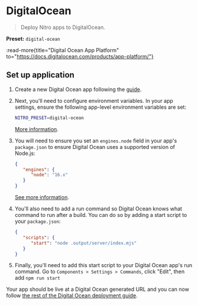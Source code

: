 # DigitalOcean

> Deploy Nitro apps to DigitalOcean.

**Preset:** `digital-ocean`

:read-more{title="Digital Ocean App Platform" to="https://docs.digitalocean.com/products/app-platform/"}

## Set up application

1. Create a new Digital Ocean app following the [guide](https://docs.digitalocean.com/products/app-platform/how-to/create-apps/).

1. Next, you'll need to configure environment variables. In your app settings, ensure the following app-level environment variables are set:

   ```bash
   NITRO_PRESET=digital-ocean
   ```

   [More information](https://docs.digitalocean.com/products/app-platform/how-to/use-environment-variables/).

1. You will need to ensure you set an `engines.node` field in your app's `package.json` to ensure Digital Ocean uses a supported version of Node.js:

   ```json
   {
      "engines": {
         "node": "16.x"
      }
   }
   ```

   [See more information](https://docs.digitalocean.com/products/app-platform/languages-frameworks/nodejs/#node-version).

1. You'll also need to add a run command so Digital Ocean knows what command to run after a build. You can do so by adding a start script to your `package.json`:

   ```json
   {
      "scripts": {
         "start": "node .output/server/index.mjs"
      }
   }
   ```

1. Finally, you'll need to add this start script to your Digital Ocean app's run command. Go to `Components > Settings > Commands`, click "Edit", then add `npm run start`

Your app should be live at a Digital Ocean generated URL and you can now follow [the rest of the Digital Ocean deployment guide](https://docs.digitalocean.com/products/app-platform/how-to/manage-deployments/).

